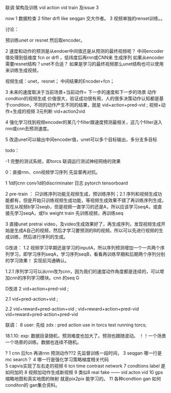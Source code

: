 
联调
架构及训练
vid action vid train  及issue 3




now 1 数据检查 2 filter drfl like seqgan 交大作者。 3 视频单独的renset训练。。










讨论：

预训练unet or resnet 然后取encoder。

2 速度和动作的预测是从endoer中间值还是从预测的最终视频呢？ 中间encoder值处理到低维度 fcn  or drfl ，低纬度后再rnn或CNN来 生成序列
如果从encoder需要resnet结构？unet不合适？ 如果是学习的最终视频那么unet结构也可以使用来训练生成视频，

视频生成：unet，resnet； 中间结果的Encoder+fcn；

3 未来的速度取决于当前场景+当前动作= 下一步的速度和下一步的场景 动作condtion的视频生成 价值很大，验证成功很有用，人的很多决策动作认知都是基于condition，不同的动作产生不同的结果，就是 vid+action+pred-vid ; 视频+动作+生成的视频 3元判断 vid+action2vid

4 强化学习找到视频encoder的某几个filter跟速度预测最相关，这几个filter送入rnn或cnn去预测速度。

5 改造unet可以输出中间encoder值，unet可以多个目标输出，多分支多目标




todo：

-1 完整的测试系统，即torcs 联调运行测试神经网络的效果

0：直接rnn、cnn视频学习序列 先监督再对抗。

1 1d的cnn conv1d的discriminater 日志 pytorch tensorboard

2 pre-train ： 只训练序列功能无视频生成，预训练序列；2.1 序列和视频生成功能都有，但是开始只训练视频生成功能，等视频生成效果不错了再训练序列生成，
现在从视频b学习seqb，但是视频一直学习的还是A，所以应该学习seqA，或直接先学习seqA，或fix weight train 先训练视频，再训练seq

3 直接unet pretrai video，及video生成效果好了，再生成序列，发现视频生成开始是生成A自己的视频，然后才学习要预测的B的视频。所以可以先进行视频的生成训练，然后进行序列的生成。








G改进：
1.2 视频学习早期还是学习的inputA，所以序列预测增加一个一共两个序列学习，即学习序列seqA，学习序列seqB，看看再训练早期和后期两个序列分别的学习效果！ 实现前沟通确认。

1.2.1 序列学习可以从rnn改为cnn，因为我们的速度动作角度都是连续的，可以增加cnn的序列学习模块。cnn 的seq G


D改进
2  vid+action+pred-vid ;

2.1 vid+pred-action+vid ;

2.2 vid+reward+pred-action+vid ; vid+reward+action+pred-vid vid+reward+pred-action+pred-vid

联调：
8 user: 先给 zdx : pred action use in torcs test running torcs;



18.1.10: 
exp: 数据目录随机，预测难度也加大了。预测也跟随波动。     ！！一个场景一个场景的训练。数据也连续不随机。

?  1 cnn 后fcn 再进rnn 预测动作??2 先监督训练一段时间， 3 seqgan 哪一行是mc search？ 4 哪一行是强化学习策略梯度相关代码  
5  capvis实现了左右走的视频 6 tcn time contrast network
7 condtions label 是如何加的    8 视频加动作生成新视频  9   类似8   real fake ——  vid acton vid  10 gps缩略地图和真实地图的映射 就是pix2pix 能学习的。
11 各种condtion gan 如何conditon的  gan集合资料。



